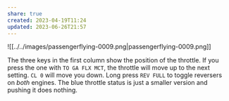 ```yaml
---
share: true
created: 2023-04-19T11:24
updated: 2023-06-26T21:57
---
```

![[../../images/passengerflying-0009.png|passengerflying-0009.png]]

The three keys in the first column show the position of the throttle. If you press the one with `TO GA FLX MCT`, the throttle will move up to the next setting. `CL 0` will move you down.
Long press `REV FULL` to toggle reversers on *both* engines.
The blue throttle status is just a smaller version and pushing it does nothing.